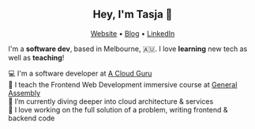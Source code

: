 <h2 align="center">Hey, I'm Tasja 👋</h2>

<p align="center">
  <a href="https://natasja.dev/">Website</a> •
    <a href="https://blog.natasja.dev/">Blog</a> •
  <a href="https://www.linkedin.com/in/natasja-laurie"/>LinkedIn</a>
</p>

I'm a __software dev__, based in Melbourne, 🇦🇺. I love __learning__ new tech as well as __teaching__!

💻  I'm a software developer at [A Cloud Guru](https://www.acloudguru.com) <br />
🍎   I teach the Frontend Web Development immersive course at [General Assembly](https://generalassemb.ly/) <br />
🌱  I’m currently diving deeper into cloud architecture & services<br />
💜 I love working on the full solution of a problem, writing frontend & backend code
